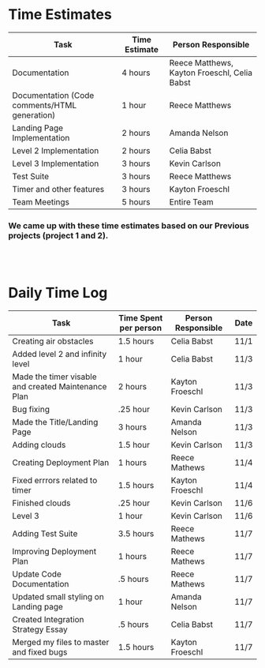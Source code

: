 # Time Estimates

| Task                                                                                                                     | Time Estimate | Person Responsible |
|--------------------------------------------------------------------------------------------------------------------------|---------------|--------------------|
| Documentation  | 4 hours       | Reece Matthews, Kayton Froeschl, Celia Babst      |
| Documentation (Code comments/HTML generation)                                                                            | 1 hour        | Reece Matthews     |
| Landing Page Implementation                                                                                            | 2 hours       | Amanda Nelson        |
| Level 2 Implementation                                                                                            | 2 hours       | Celia Babst        |
| Level 3 Implementation                                                                                        | 3 hours       | Kevin Carlson      |
| Test Suite                                                                                                 | 3 hours       | Reece Matthews     |
| Timer and other features                                                                                      | 3 hours       | Kayton Froeschl    |
| Team Meetings                                                                                                            | 5 hours       | Entire Team        |

### We came up with these time estimates based on our Previous projects (project 1 and 2).
<br/>
<br/>

# Daily Time Log

| Task                                             | Time Spent per person | Person Responsible | Date  |
|--------------------------------------------------|-----------------------|--------------------|-------|
| Creating air obstacles                           | 1.5 hours             | Celia Babst        | 11/1  |
| Added level 2 and infinity level                 | 1 hour                | Celia Babst        | 11/3  |
| Made the timer visable and created Maintenance Plan                | 2 hours               | Kayton Froeschl        | 11/3  |
| Bug fixing                                       | .25 hour              | Kevin Carlson      | 11/3  |
| Made the Title/Landing Page                      | 3 hours               | Amanda Nelson      | 11/3  |
| Adding clouds                                    | 1.5 hour              | Kevin Carlson      | 11/3  |
| Creating Deployment Plan                         | 1 hours               | Reece Mathews      | 11/4  |
| Fixed errrors related to timer                | 1.5 hours               | Kayton Froeschl        | 11/4  |
| Finished clouds                                  | .25 hour              | Kevin Carlson      | 11/6  |
| Level 3                                          | 1 hour                | Kevin Carlson      | 11/6  |
| Adding Test Suite                                | 3.5 hours             | Reece Mathews      | 11/7  |
| Improving Deployment Plan                        | 1 hours               | Reece Mathews      | 11/7  |
| Update Code Documentation                        | .5 hours              | Reece Mathews      | 11/7  |
| Updated small styling on Landing page            | 1 hour                | Amanda Nelson      | 11/7  |
| Created Integration Strategy Essay               | .5 hours              | Celia Babst        | 11/7  |
| Merged my files to master and fixed bugs               | 1.5 hours              | Kayton Froeschl        | 11/7  |
